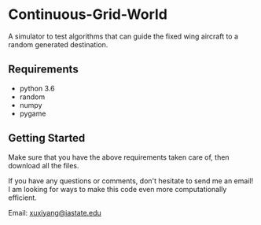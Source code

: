 # Continuous-Grid-World

A simulator to test algorithms that can guide the fixed wing aircraft to a random generated destination.

## Requirements

* python 3.6
* random
* numpy
* pygame


## Getting Started

Make sure that you have the above requirements taken care of, then download all the files.




If you have any questions or comments, don't hesitate to send me an email! I am looking for ways to make this code even more computationally efficient. 

Email: xuxiyang@iastate.edu
